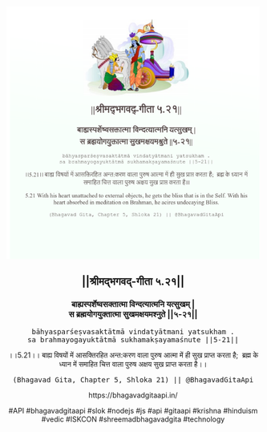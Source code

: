 <img src="../../asset/BG_5_21.png"/>
<center><h2>||श्रीमद्‍भगवद्‍-गीता ५.२१||</h2>
<h3>बाह्यस्पर्शेष्वसक्तात्मा विन्दत्यात्मनि यत्सुखम् |<br/>स ब्रह्मयोगयुक्तात्मा सुखमक्षयमश्नुते ||५-२१||</h3>
<pre>bāhyasparśeṣvasaktātmā vindatyātmani yatsukham .<br/>sa brahmayogayuktātmā sukhamakṣayamaśnute ||5-21||</pre>
<p>।।5.21।। बाह्य विषयों में आसक्तिरहित अन्त:करण वाला पुरुष आत्मा में ही सुख प्राप्त करता है;  ब्रह्म के ध्यान में समाहित चित्त वाला पुरुष अक्षय सुख प्राप्त करता है।।</p>
<pre>(Bhagavad Gita, Chapter 5, Shloka 21) || @BhagavadGitaApi</pre><p>https://bhagavadgitaapi.in/</p><p>#API #bhagavadgitaapi #slok #nodejs #js #api #gitaapi #krishna #hinduism #vedic #ISKCON #shreemadbhagavadgita #technology</p></center>